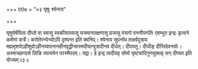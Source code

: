 +++
title = "०३ घृषुः श्येनाय"

+++

घृषुर्घर्षयिता दीप्तो वा स्वासु स्वकीयास्वासु यजमानलक्षणासु प्रजासु वंसगो वननीयगतिः एवम्भुत इन्द्रः कृत्वने कर्मणां कर्त्रे। करोतेरन्येभ्योऽपि दृश्यन्त इति क्वनिप्। श्येनाय सुपर्नाय तार्क्ष्यपुत्राय मह्यमृशयेऽहीशुवोऽहीनव्यापनानहीनवृद्धीन्वास्मदीयान्पुत्रादीनव दीधेत्। दीपयतु। दीधीङ् दीप्तिदेवनयोः। अस्माच्छान्दसे लिङि व्यत्ययेन परस्मैपदम्। यद्वा। हे इन्द्र त्वदीयह् सोमो घृष्ट्यादिगुणयुक्तह् सन् दीप्यत इति योज्यम्॥३॥